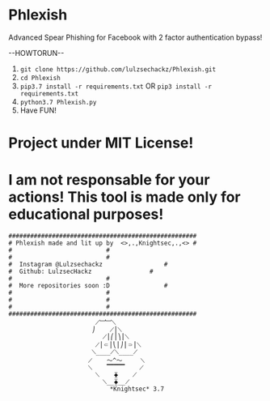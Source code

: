 # Phlexish
Advanced Spear Phishing for Facebook with 2 factor authentication bypass!


--HOWTORUN--
1.  ```git clone https://github.com/lulzsechackz/Phlexish.git```
2.  ```cd Phlexish```
3.  ```pip3.7 install -r requirements.txt```
    OR
    ```pip3 install -r requirements.txt```
4.  ```python3.7 Phlexish.py```
5. Have FUN!
# Project under MIT License!
# I am not responsable for your actions! This tool is made only for educational purposes!
    
```
####################################################	
# Phlexish made and lit up by  <>,.,Knightsec,.,<> #
#						   #
#						   #
#  Instagram @Lulzsechackz		           #
#  Github: LulzsecHackz				   #
#  						   #
#  More repositories soon :D			   #
#						   #
#						   #
#						   #
####################################################			  
			  	        ⟋﹈﹈⟍
			   	       ⎠    ⟋⎪⟍
			      		  ⟋⎪⎛⎪⎞⎪⟍
			    		⟋⎪⸦⎪⎝⎪⎠⎪⸧⎪⟍
			   	       ⟍____⟋⟍____⟋
			  	      ⟋    〜^〜     ⟍
 			 	      ⟍    ▔▔▔▔▔    ⟋
			    		⟍    ⧱    ⟋
			      		  ⟍__⧱__⟋
				     		*Knightsec* 3.7
